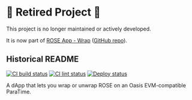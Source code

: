 # 🚨 Retired Project 🚨

This project is no longer maintained or actively developed.

It is now part of [ROSE App - Wrap](https://rose.oasis.io/wrap)
([GitHub repo](https://github.com/oasisprotocol/rose-app)).

## Historical README

[![CI build status][github-ci-build-badge]][github-ci-build-link]
[![CI lint status][github-ci-lint-badge]][github-ci-lint-link]
[![Deploy status][github-deploy-badge]][github-deploy-link]

A dApp that lets you wrap or unwrap ROSE on an Oasis EVM-compatible ParaTime.

[github-ci-build-badge]: https://github.com/oasisprotocol/dapp-wrose/actions/workflows/ci-build.yml/badge.svg
[github-ci-build-link]: https://github.com/oasisprotocol/dapp-wrose/actions?query=workflow:ci-build+branch:master
[github-ci-lint-badge]: https://github.com/oasisprotocol/dapp-wrose/actions/workflows/ci-lint.yml/badge.svg
[github-ci-lint-link]: https://github.com/oasisprotocol/dapp-wrose/actions?query=workflow:ci-lint+branch:master
[github-deploy-badge]: https://github.com/oasisprotocol/dapp-wrose/actions/workflows/deploy.yml/badge.svg
[github-deploy-link]: https://github.com/oasisprotocol/dapp-wrose/actions?query=workflow:deploy+branch:master
